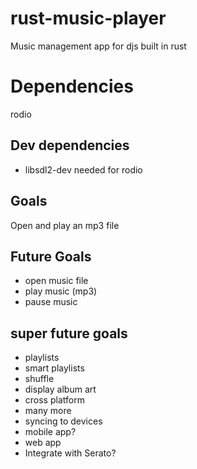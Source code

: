 # rust-music-player
Music management app for djs built in rust

# Dependencies
rodio

## Dev dependencies
* libsdl2-dev needed for rodio

## Goals
Open and play an mp3 file


## Future Goals
* open music file
* play music (mp3)
* pause music


## super future goals
* playlists
* smart playlists
* shuffle
* display album art
* cross platform
* many more
* syncing to devices
* mobile app?
* web app
* Integrate with Serato?